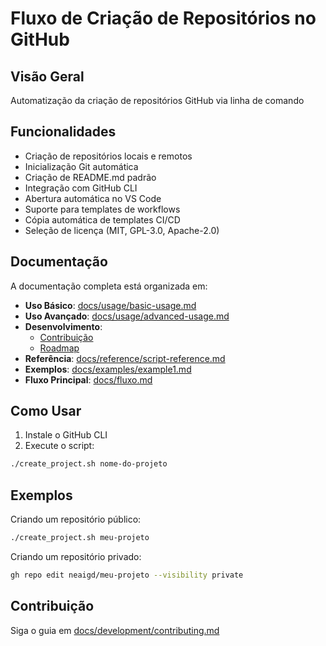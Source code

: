 # Fluxo de Criação de Repositórios no GitHub

## Visão Geral
Automatização da criação de repositórios GitHub via linha de comando

## Funcionalidades
- Criação de repositórios locais e remotos
- Inicialização Git automática
- Criação de README.md padrão
- Integração com GitHub CLI
- Abertura automática no VS Code
- Suporte para templates de workflows
- Cópia automática de templates CI/CD
- Seleção de licença (MIT, GPL-3.0, Apache-2.0)

## Documentação
A documentação completa está organizada em:

- **Uso Básico**: [docs/usage/basic-usage.md](docs/usage/basic-usage.md)
- **Uso Avançado**: [docs/usage/advanced-usage.md](docs/usage/advanced-usage.md)
- **Desenvolvimento**:
  - [Contribuição](docs/development/contributing.md)
  - [Roadmap](docs/development/roadmap.md)
- **Referência**: [docs/reference/script-reference.md](docs/reference/script-reference.md)
- **Exemplos**: [docs/examples/example1.md](docs/examples/example1.md)
- **Fluxo Principal**: [docs/fluxo.md](docs/fluxo.md)

## Como Usar
1. Instale o GitHub CLI
2. Execute o script:
```bash
./create_project.sh nome-do-projeto
```

## Exemplos
Criando um repositório público:
```bash
./create_project.sh meu-projeto
```

Criando um repositório privado:
```bash
gh repo edit neaigd/meu-projeto --visibility private
```

## Contribuição
Siga o guia em [docs/development/contributing.md](docs/development/contributing.md)
